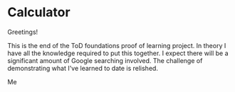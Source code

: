 # Calculator

Greetings!

This is the end of the ToD foundations proof of learning project.
In theory I have all the knowledge required to put this together.  I expect there will be a significant amount of Google searching involved.  The challenge of demonstrating what I've learned to date is relished.

Me
